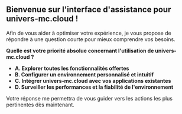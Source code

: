 ##  Bienvenue sur l'interface d'assistance pour univers-mc.cloud ! 

Afin de vous aider à optimiser votre expérience, je vous propose de répondre à une question courte pour mieux comprendre vos besoins. 

**Quelle est votre priorité absolue concernant l'utilisation de  univers-mc.cloud ?**

* **A. Explorer toutes les fonctionnalités offertes**
* **B. Configurer un environnement personnalisé et intuitif**
* **C.  Intégrer univers-mc.cloud avec vos applications existantes**
* **D. Surveiller les performances et la fiabilité de l'environnement**

Votre réponse me permettra de vous guider vers les actions les plus pertinentes dès maintenant.


